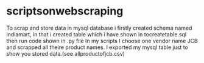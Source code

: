 # scriptsonwebscraping
To scrap and store data in mysql database i firstly created schema named indiamart, in that i created table which i have shown in tocreatetable.sql
then run code shown in .py file 
In my scripts I choose one vendor name JCB and scrapped all theire product names.
I exported my mysql table just to show you stored data.(see allproductofjcb.csv)
